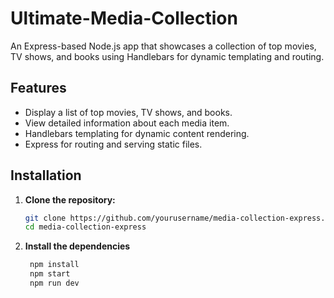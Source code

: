 # Ultimate-Media-Collection

An Express-based Node.js app that showcases a collection of top movies, TV shows, and books using Handlebars for dynamic templating and routing.

## Features

- Display a list of top movies, TV shows, and books.
- View detailed information about each media item.
- Handlebars templating for dynamic content rendering.
- Express for routing and serving static files.

## Installation

1. **Clone the repository:**

   ```bash
   git clone https://github.com/yourusername/media-collection-express.git
   cd media-collection-express
   ```

2. **Install the dependencies**

   ```bash
    npm install
    npm start
    npm run dev
   ```
